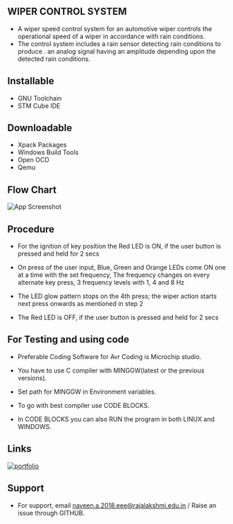 ## WIPER CONTROL SYSTEM

*  A wiper speed control system for an automotive wiper controls the operational speed of a wiper in accordance with rain conditions.
*  The control system includes a rain sensor  detecting rain conditions to produce . an analog signal having an amplitude depending upon the detected rain conditions.
## Installable

* GNU Toolchain
* STM Cube IDE

## Downloadable

* Xpack Packages
* Windows Build Tools
* Open OCD
* Qemu

## Flow Chart


![App Screenshot](https://images.unsplash.com/photo-1652446246111-11497bb5908d?ixlib=rb-1.2.1&ixid=MnwxMjA3fDB8MHxwcm9maWxlLXBhZ2V8MXx8fGVufDB8fHx8&auto=format&fit=crop&w=600&q=60)


## Procedure

*  For the ignition of key position the Red LED is ON, if the user button is pressed and held for 2 secs

* On press of the user input, Blue, Green and Orange LEDs come ON one at a time with the set frequency, The frequency changes on every alternate key press, 3 frequency levels with 1, 4 and 8 Hz

* The LED glow pattern stops on the 4th press; the wiper action starts next press onwards as mentioned in step 2

* The Red LED is OFF, if the user button is pressed and held for 2 secs 


## For Testing and using code

* Preferable Coding Software for Avr Coding is Microchip studio.

* You have to use C compiler with MINGGW(latest or the previous versions).

* Set path for MINGGW in Environment variables.

* To go with best compiler use CODE BLOCKS.

* In CODE BLOCKS you can also RUN the program in both LINUX and WINDOWS.

## Links

[![portfolio](https://img.shields.io/badge/my_portfolio-000?style=for-the-badge&logo=ko-fi&logoColor=white)](https://github.com/Naveenanandhan510/M3_WIPER-CONTROL-SYSTEM.git)

## Support

*   For support, email naveen.a.2018.eee@rajalakshmi.edu.in / Raise an issue through GITHUB.